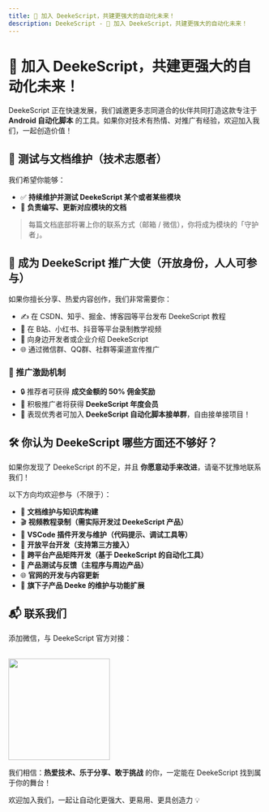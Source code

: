 ```yaml
---
title: 🚀 加入 DeekeScript，共建更强大的自动化未来！
description: DeekeScript - 🚀 加入 DeekeScript，共建更强大的自动化未来！
---
```


# 🚀 加入 DeekeScript，共建更强大的自动化未来！

DeekeScript 正在快速发展，我们诚邀更多志同道合的伙伴共同打造这款专注于 **Android 自动化脚本** 的工具。如果你对技术有热情、对推广有经验，欢迎加入我们，一起创造价值！



## 🧪 测试与文档维护（技术志愿者）

我们希望你能够：

- ✅ **持续维护并测试 DeekeScript 某个或者某些模块**
- 📝 **负责编写、更新对应模块的文档**

> 每篇文档底部将署上你的联系方式（邮箱 / 微信），你将成为模块的「守护者」。



## 📣 成为 DeekeScript 推广大使（开放身份，人人可参与）

如果你擅长分享、热爱内容创作，我们非常需要你：

- ✍️ 在 CSDN、知乎、掘金、博客园等平台发布 DeekeScript 教程
- 🎥 在 B站、小红书、抖音等平台录制教学视频
- 🤝 向身边开发者或企业介绍 DeekeScript
- 🌐 通过微信群、QQ群、社群等渠道宣传推广

### 🎁 推广激励机制

- 🔒 推荐者可获得 **成交金额的 50% 佣金奖励**
- 🎫 积极推广者将获得 **DeekeScript 年度会员**
- 💼 表现优秀者可加入 **DeekeScript 自动化脚本接单群**，自由接单接项目！


## 🛠️ 你认为 DeekeScript 哪些方面还不够好？

如果你发现了 DeekeScript 的不足，并且 **你愿意动手来改进**，请毫不犹豫地联系我们！

以下方向均欢迎参与（不限于）：

- 📘 **文档维护与知识库构建**
- 🎬 **视频教程录制（需实际开发过 DeekeScript 产品）**
- 🔌 **VSCode 插件开发与维护（代码提示、调试工具等）**
- 🌉 **开放平台开发（支持第三方接入）**
- 📱 **跨平台产品矩阵开发（基于 DeekeScript 的自动化工具）**
- 🧪 **产品测试与反馈（主程序与周边产品）**
- 🌐 **官网的开发与内容更新**
- 🧩 **旗下子产品 Deeke 的维护与功能扩展**


## 📬 联系我们

添加微信，与 DeekeScript 官方对接：

<a id="weixin"></a>  
<img src="/assets/weixin.png" width="200" />



我们相信：**热爱技术、乐于分享、敢于挑战** 的你，一定能在 DeekeScript 找到属于你的舞台！

欢迎加入我们，一起让自动化更强大、更易用、更具创造力 💡
